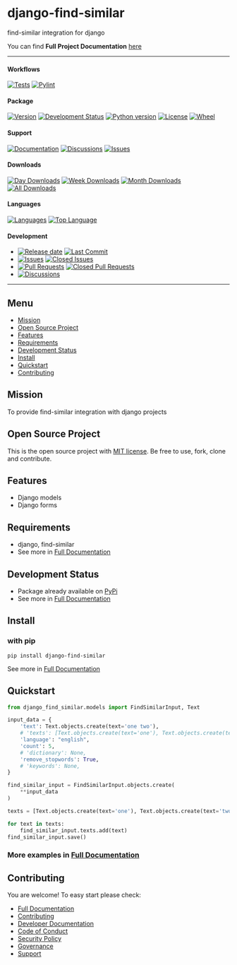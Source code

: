 # django-find-similar

find-similar integration for django

You can find **Full Project Documentation** [here][documentation_path]

<hr>

#### Workflows
[![Tests](https://github.com/findsimilar/django-find-similar/actions/workflows/run-tests.yml/badge.svg?branch=main)](https://github.com/findsimilar/django-find-similar/actions/workflows/run-tests.yml)
[![Pylint](https://github.com/findsimilar/django-find-similar/actions/workflows/lint.yml/badge.svg?branch=main)](https://github.com/findsimilar/django-find-similar/actions/workflows/lint.yml)

#### Package
[![Version](https://img.shields.io/pypi/v/django-find-similar.svg)](https://pypi.python.org/pypi/django-find-similar/)
[![Development Status](https://img.shields.io/pypi/status/django-find-similar.svg)](https://pypi.python.org/pypi/django-find-similar)
[![Python version](https://img.shields.io/pypi/pyversions/django-find-similar.svg)](https://pypi.python.org/pypi/django-find-similar/)
[![License](https://img.shields.io/pypi/l/django-find-similar)](https://github.com/findsimilar/django-find-similarblob/main/LICENSE)
[![Wheel](https://img.shields.io/pypi/wheel/django-find-similar.svg)](https://pypi.python.org/pypi/django-find-similar/)

#### Support
[![Documentation](https://img.shields.io/badge/docs-0094FF.svg)][documentation_path]
[![Discussions](https://img.shields.io/badge/discussions-ff0068.svg)](https://github.com/findsimilar/django-find-similar/discussions/)
[![Issues](https://img.shields.io/badge/issues-11AE13.svg)](https://github.com/findsimilar/django-find-similar/issues/)

#### Downloads
[![Day Downloads](https://img.shields.io/pypi/dd/django-find-similar)](https://pepy.tech/project/django-find-similar)
[![Week Downloads](https://img.shields.io/pypi/dw/django-find-similar)](https://pepy.tech/project/django-find-similar)
[![Month Downloads](https://img.shields.io/pypi/dm/django-find-similar)](https://pepy.tech/project/django-find-similar)
[![All Downloads](https://img.shields.io/pepy/dt/django-find-similar)](https://pepy.tech/project/django-find-similar)

#### Languages
[![Languages](https://img.shields.io/github/languages/count/findsimilar/django-find-similar)](https://github.com/findsimilar/django-find-similar)
[![Top Language](https://img.shields.io/github/languages/top/findsimilar/django-find-similar)](https://github.com/findsimilar/django-find-similar)

#### Development
- [![Release date](https://img.shields.io/github/release-date/findsimilar/django-find-similar
)](https://github.com/findsimilar/django-find-similar/releases)
[![Last Commit](https://img.shields.io/github/last-commit/findsimilar/django-find-similar/main
)](https://github.com/findsimilar/django-find-similar)
- [![Issues](https://img.shields.io/github/issues/findsimilar/django-find-similar
)](https://github.com/findsimilar/django-find-similar/issues/)
[![Closed Issues](https://img.shields.io/github/issues-closed/findsimilar/django-find-similar
)](https://github.com/findsimilar/django-find-similar/issues/)
- [![Pull Requests](https://img.shields.io/github/issues-pr/findsimilar/django-find-similar
)](https://github.com/findsimilar/django-find-similar/pulls)
[![Closed Pull Requests](https://img.shields.io/github/issues-pr-closed-raw/findsimilar/django-find-similar
)](https://github.com/findsimilar/django-find-similar/pulls)
- [![Discussions](https://img.shields.io/github/discussions/findsimilar/django-find-similar
)](https://github.com/findsimilar/django-find-similar/discussions/)

[//]: # (#### Repository Stats)

[//]: # ([![Stars]&#40;https://img.shields.io/github/stars/findsimilar/django-find-similar)

[//]: # (&#41;]&#40;https://github.com/findsimilar/django-find-similar&#41;)

[//]: # ([![Contributors]&#40;https://img.shields.io/github/contributors/findsimilar/django-find-similar)

[//]: # (&#41;]&#40;https://github.com/findsimilar/django-find-similargraphs/contributors&#41;)

[//]: # ([![Forks]&#40;https://img.shields.io/github/forks/findsimilar/django-find-similar)

[//]: # (&#41;]&#40;https://github.com/findsimilar/django-find-similar&#41;)

<hr>

## Menu

- [Mission](#mission)
- [Open Source Project](#open-source-project)
- [Features](#features)
- [Requirements](#requirements)
- [Development Status](#development-status)
- [Install](#install)
- [Quickstart](#quickstart)
- [Contributing](#contributing)

## Mission

To provide find-similar integration with django projects

## Open Source Project

This is the open source project with [MIT license](LICENSE). 
Be free to use, fork, clone and contribute.

## Features

- Django models
- Django forms

## Requirements

- django, find-similar
- See more in [Full Documentation](https://django.findsimilar.org/about.html#requirements)

## Development Status

- Package already available on [PyPi](https://pypi.org/project/django-find-similar/)
- See more in [Full Documentation](https://django.findsimilar.org/about.html#development-status)

## Install

### with pip

```commandline
pip install django-find-similar
```

See more in [Full Documentation](https://django.findsimilar.org/install.html)

## Quickstart

```python
from django_find_similar.models import FindSimilarInput, Text

input_data = {
    'text': Text.objects.create(text='one two'),
    # 'texts': [Text.objects.create(text='one'), Text.objects.create(text='two')],
    'language': "english",
    'count': 5,
    # 'dictionary': None,
    'remove_stopwords': True,
    # 'keywords': None,
}

find_similar_input = FindSimilarInput.objects.create(
    **input_data
)

texts = [Text.objects.create(text='one'), Text.objects.create(text='two')]

for text in texts:
    find_similar_input.texts.add(text)
find_similar_input.save()
```

### More examples in [Full Documentation][documentation_path]

## Contributing

You are welcome! To easy start please check:
- [Full Documentation][documentation_path]
- [Contributing](CONTRIBUTING.md)
- [Developer Documentation](https://django.findsimilar.org/dev_documentation.html)
- [Code of Conduct](CODE_OF_CONDUCT.md)
- [Security Policy](SECURITY.md)
- [Governance](GOVERNANCE.md)
- [Support](SUPPORT.md)

[documentation_path]: https://django.findsimilar.org